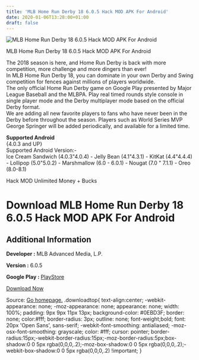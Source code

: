 ```yaml
---
title: 'MLB Home Run Derby 18 6.0.5 Hack MOD APK For Android'
date: 2020-01-06T13:28:00+01:00
draft: false
---
```


![MLB Home Run Derby 18 6.0.5 Hack MOD APK For Android](https://i0.wp.com/apkhome.net/wp-content/uploads/2018/06/MLB-Home-Run-Derby-18-6.0.5.png "MLB Home Run Derby 18 6.0.5 Hack MOD APK For Android")

  

MLB Home Run Derby 18 6.0.5 Hack MOD APK For Android

The 2018 season is here, and Home Run Derby is back with more competition, more challenge and more dingers than ever!  
In MLB Home Run Derby 18, you can dominate in your own Derby and Swing competition for fences against millions of players worldwide.  
The only official Home Run Derby game on Google Play presented by Major League Baseball and the MLBPA. Play real timed rounds style console in single player mode and the Derby multiplayer mode based on the official Derby format.  
We are adding all new favorite players to fans who have never been in the Derby before throughout the season. Players such as World Series MVP George Springer will be added periodically, and available for a limited time.

**Supported Android**  
{4.0.3 and UP}  
Supported Android Version:-  
Ice Cream Sandwich (4.0.3"4.0.4) - Jelly Bean (4.1"4.3.1) - KitKat (4.4"4.4.4) - Lollipop (5.0"5.0.2) - Marshmallow (6.0 - 6.0.1) - Nougat (7.0 " 7.1.1) - Oreo (8.0-8.1)

Hack MOD Unlimited Money + Bucks

Download MLB Home Run Derby 18 6.0.5 Hack MOD APK For Android
=============================================================

Additional Information
----------------------

**Developer :** MLB Advanced Media, L.P.

**Version :** 6.0.5

**Google Play :** [PlayStore](https://play.google.com/store/apps/details?id=com.mlb.HomeRunDerby)

  

[Download Now](https://store4app.co/post/mlb-home-run-derby-18-6-0-5-hack-mod-apk-for-android_1573672086)

  
Source: [Go homepage.](https://store4app.co/post/mlb-home-run-derby-18-6-0-5-hack-mod-apk-for-android_1573672086) .downloadtop{ text-align:center; -webkit-appearance: none; -moz-appearance: none; appearance: none; width: 100%; padding: 9px 9px 11px 13px; background-color: #0EBD3F; border: none; color:#fff; border-radius: 3px; outline: none; font-weight;bold; font: 20px 'Open Sans', sans-serif; -webkit-font-smoothing: antialiased; -moz-osx-font-smoothing: grayscale; color: #fff; cursor: pointer; border-radius:15px;-webkit-border-radius:15px;-moz-border-radius:5px;box-shadow:0 0 5px rgba(0,0,0,.2);-moz-box-shadow:0 0 5px rgba(0,0,0,.2);-webkit-box-shadow:0 0 5px rgba(0,0,0,.2) !important; }